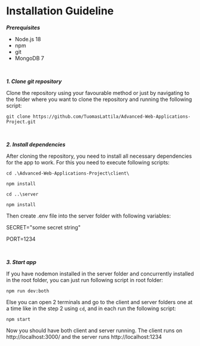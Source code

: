 # Installation Guideline
***Prerequisites***

- Node.js 18
- npm
- git
- MongoDB 7

<br>

***1. Clone git repository***

Clone the repository using your favourable method or just by navigating to the folder where you want to clone the repository and running the following script:

`git clone https://github.com/TuomasLattila/Advanced-Web-Applications-Project.git`

<br>

***2. Install dependencies***

After cloning the repository, you need to install all necessary dependencies for the app to work. For this you need to execute following scripts:

`cd .\Advanced-Web-Applications-Project\client\`

`npm install`

`cd ..\server`

`npm install`

Then create .env file into the server folder with following variables:

SECRET="some secret string"

PORT=1234

<br>

***3. Start app***

If you have nodemon installed in the server folder and concurrently installed in the root folder, you can just run following script in root folder:

`npm run dev:both`

Else you can open 2 terminals and go to the client and server folders one at a time like in the step 2 using `cd`, and in each run the following script:

`npm start`

Now you should have both client and server running. The client runs on http://localhost:3000/ and the server runs http://localhost:1234
